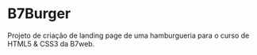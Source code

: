 # B7Burger
 Projeto de criação de landing page de uma hamburgueria para o curso de HTML5 & CSS3 da B7web.
